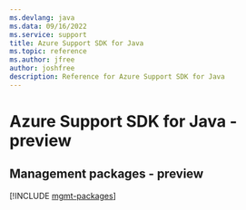 ```yaml
---
ms.devlang: java
ms.data: 09/16/2022
ms.service: support
title: Azure Support SDK for Java
ms.topic: reference
ms.author: jfree
author: joshfree
description: Reference for Azure Support SDK for Java
---
```

# Azure Support SDK for Java - preview

## Management packages - preview
[!INCLUDE [mgmt-packages](support-mgmt-index.md)]
